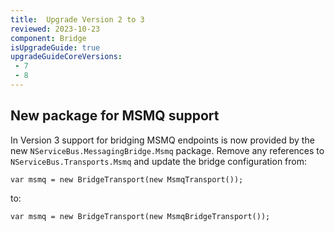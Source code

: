 ```yaml
---
title:  Upgrade Version 2 to 3
reviewed: 2023-10-23
component: Bridge
isUpgradeGuide: true
upgradeGuideCoreVersions:
 - 7
 - 8
---
```


## New package for MSMQ support

In Version 3 support for bridging MSMQ endpoints is now provided by the new `NServiceBus.MessagingBridge.Msmq` package. Remove any references to `NServiceBus.Transports.Msmq` and update the bridge configuration from:

`var msmq = new BridgeTransport(new MsmqTransport());`

to:

`var msmq = new BridgeTransport(new MsmqBridgeTransport());`
